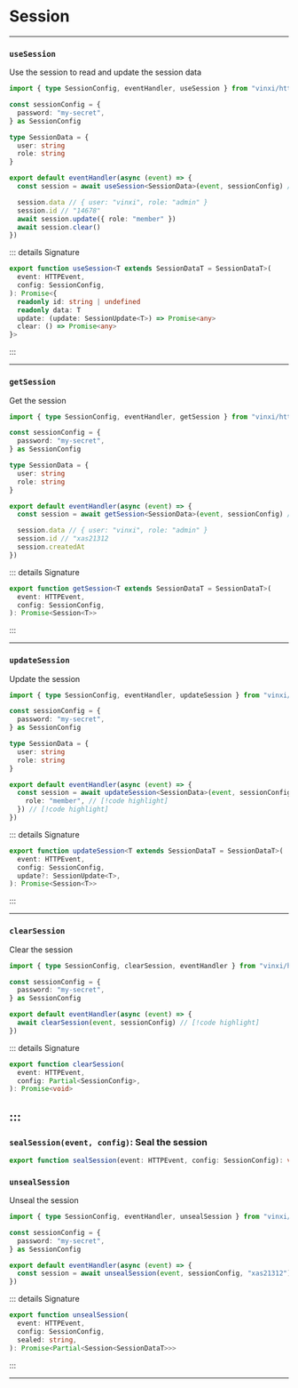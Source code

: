 # Session

---

### `useSession`

Use the session to read and update the session data

```ts twoslash file=app/server.ts
import { type SessionConfig, eventHandler, useSession } from "vinxi/http"

const sessionConfig = {
  password: "my-secret",
} as SessionConfig

type SessionData = {
  user: string
  role: string
}

export default eventHandler(async (event) => {
  const session = await useSession<SessionData>(event, sessionConfig) // [!code highlight]

  session.data // { user: "vinxi", role: "admin" }
  session.id // "14678"
  await session.update({ role: "member" })
  await session.clear()
})
```

::: details Signature

```ts
export function useSession<T extends SessionDataT = SessionDataT>(
  event: HTTPEvent,
  config: SessionConfig,
): Promise<{
  readonly id: string | undefined
  readonly data: T
  update: (update: SessionUpdate<T>) => Promise<any>
  clear: () => Promise<any>
}>
```

:::

---

### `getSession`

Get the session

```ts twoslash file=app/server.ts
import { type SessionConfig, eventHandler, getSession } from "vinxi/http"

const sessionConfig = {
  password: "my-secret",
} as SessionConfig

type SessionData = {
  user: string
  role: string
}

export default eventHandler(async (event) => {
  const session = await getSession<SessionData>(event, sessionConfig) // [!code highlight]

  session.data // { user: "vinxi", role: "admin" }
  session.id // "xas21312
  session.createdAt
})
```

::: details Signature

```ts
export function getSession<T extends SessionDataT = SessionDataT>(
  event: HTTPEvent,
  config: SessionConfig,
): Promise<Session<T>>
```

:::

---

### `updateSession`

Update the session

```ts twoslash file=app/server.ts
import { type SessionConfig, eventHandler, updateSession } from "vinxi/http"

const sessionConfig = {
  password: "my-secret",
} as SessionConfig

type SessionData = {
  user: string
  role: string
}

export default eventHandler(async (event) => {
  const session = await updateSession<SessionData>(event, sessionConfig, { // [!code highlight]
    role: "member", // [!code highlight]
  }) // [!code highlight]
})
```

::: details Signature

```ts
export function updateSession<T extends SessionDataT = SessionDataT>(
  event: HTTPEvent,
  config: SessionConfig,
  update?: SessionUpdate<T>,
): Promise<Session<T>>
```

:::

---

### `clearSession`

Clear the session

```ts twoslash file=app/server.ts
import { type SessionConfig, clearSession, eventHandler } from "vinxi/http"

const sessionConfig = {
  password: "my-secret",
} as SessionConfig

export default eventHandler(async (event) => {
  await clearSession(event, sessionConfig) // [!code highlight]
})
```

::: details Signature

```ts
export function clearSession(
  event: HTTPEvent,
  config: Partial<SessionConfig>,
): Promise<void>
```

## :::

### `sealSession(event, config)`: Seal the session

```ts
export function sealSession(event: HTTPEvent, config: SessionConfig): void
```

### `unsealSession`

Unseal the session

```ts twoslash file=app/server.ts
import { type SessionConfig, eventHandler, unsealSession } from "vinxi/http"

const sessionConfig = {
  password: "my-secret",
} as SessionConfig

export default eventHandler(async (event) => {
  const session = await unsealSession(event, sessionConfig, "xas21312") // [!code highlight]
})
```

::: details Signature

```ts
export function unsealSession(
  event: HTTPEvent,
  config: SessionConfig,
  sealed: string,
): Promise<Partial<Session<SessionDataT>>>
```

:::

---

